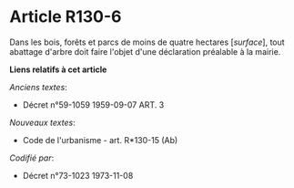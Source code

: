 # Article R130-6

Dans les bois, forêts et parcs de moins de quatre hectares [*surface*], tout abattage d'arbre doit faire l'objet d'une
déclaration préalable à la mairie.

**Liens relatifs à cet article**

_Anciens textes_:

  - Décret n°59-1059 1959-09-07 ART. 3

_Nouveaux textes_:

  - Code de l'urbanisme - art. R*130-15 (Ab)

_Codifié par_:

  - Décret n°73-1023 1973-11-08
